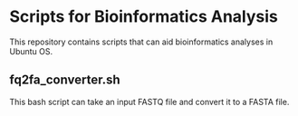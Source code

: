 # Scripts for Bioinformatics Analysis
This repository contains scripts that can aid bioinformatics analyses in Ubuntu OS.

## fq2fa_converter.sh
This bash script can take an input FASTQ file and convert it to a FASTA file.
